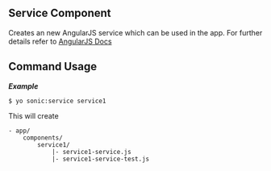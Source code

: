 ## Service Component

Creates an new AngularJS service which can be used in the app. For further details refer to 
[AngularJS Docs](http://docs.angularjs.org/api/AUTO.$provide)



## Command Usage

***Example***

    $ yo sonic:service service1

This will create

    - app/
    	components/
    		service1/
        		|- service1-service.js
        		|- service1-service-test.js
